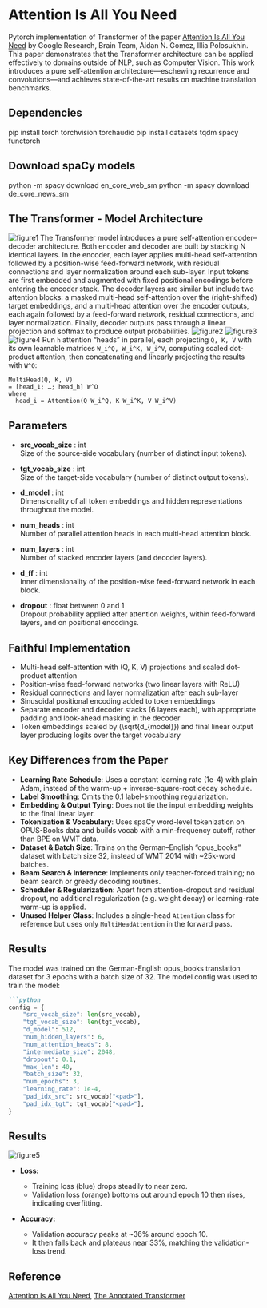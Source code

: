# Attention Is All You Need

Pytorch implementation of Transformer of the paper [Attention Is All You Need](https://arxiv.org/pdf/1706.03762) by Google Research, Brain Team, Aidan N. Gomez, Illia Polosukhin. This paper demonstrates that the Transformer architecture can be applied effectively to domains outside of NLP, such as Computer Vision. This work introduces a pure self-attention architecture—eschewing recurrence and convolutions—and achieves state-of-the-art results on machine translation benchmarks.

## Dependencies
pip install torch torchvision torchaudio
pip install datasets tqdm spacy functorch

## Download spaCy models
python -m spacy download en_core_web_sm
python -m spacy download de_core_news_sm

## The Transformer - Model Architecture
![figure1](assets/figure1.png)
The Transformer model introduces a pure self-attention encoder–decoder architecture. Both encoder and decoder are built by stacking N identical layers. In the encoder, each layer applies multi-head self-attention followed by a position-wise feed-forward network, with residual connections and layer normalization around each sub-layer. Input tokens are first embedded and augmented with fixed positional encodings before entering the encoder stack. The decoder layers are similar but include two attention blocks: a masked multi-head self-attention over the (right-shifted) target embeddings, and a multi-head attention over the encoder outputs, each again followed by a feed-forward network, residual connections, and layer normalization. Finally, decoder outputs pass through a linear projection and softmax to produce output probabilities.
![figure2](assets/figure2.png)
![figure3](assets/figure3.png)
![figure4](assets/figure4.png)
Run `h` attention “heads” in parallel, each projecting `Q, K, V` with its own learnable matrices `W_i^Q, W_i^K, W_i^V`, computing scaled dot-product attention, then concatenating and linearly projecting the results with `W^O`:

```text
MultiHead(Q, K, V)
= [head_1; …; head_h] W^O
where
  head_i = Attention(Q W_i^Q, K W_i^K, V W_i^V)
```

## Parameters

- **src_vocab_size** : int  
  Size of the source‐side vocabulary (number of distinct input tokens).

- **tgt_vocab_size** : int  
  Size of the target‐side vocabulary (number of distinct output tokens).

- **d_model** : int  
  Dimensionality of all token embeddings and hidden representations throughout the model.

- **num_heads** : int  
  Number of parallel attention heads in each multi-head attention block.

- **num_layers** : int  
  Number of stacked encoder layers (and decoder layers).

- **d_ff** : int  
  Inner dimensionality of the position-wise feed-forward network in each block.

- **dropout** : float between 0 and 1  
  Dropout probability applied after attention weights, within feed-forward layers, and on positional encodings.

## Faithful Implementation
- Multi-head self-attention with \(Q, K, V\) projections and scaled dot-product attention  
- Position-wise feed-forward networks (two linear layers with ReLU)  
- Residual connections and layer normalization after each sub-layer  
- Sinusoidal positional encoding added to token embeddings  
- Separate encoder and decoder stacks (6 layers each), with appropriate padding and look-ahead masking in the decoder  
- Token embeddings scaled by \(\sqrt{d_{model}}\) and final linear output layer producing logits over the target vocabulary  

## Key Differences from the Paper
- **Learning Rate Schedule**: Uses a constant learning rate (1e-4) with plain Adam, instead of the warm-up + inverse-square-root decay schedule.  
- **Label Smoothing**: Omits the 0.1 label-smoothing regularization.  
- **Embedding & Output Tying**: Does not tie the input embedding weights to the final linear layer.  
- **Tokenization & Vocabulary**: Uses spaCy word-level tokenization on OPUS-Books data and builds vocab with a min-frequency cutoff, rather than BPE on WMT data.  
- **Dataset & Batch Size**: Trains on the German–English “opus_books” dataset with batch size 32, instead of WMT 2014 with ~25k-word batches.  
- **Beam Search & Inference**: Implements only teacher-forced training; no beam search or greedy decoding routines.  
- **Scheduler & Regularization**: Apart from attention-dropout and residual dropout, no additional regularization (e.g. weight decay) or learning-rate warm-up is applied.  
- **Unused Helper Class**: Includes a single-head `Attention` class for reference but uses only `MultiHeadAttention` in the forward pass.

## Results
The model was trained on the German-English opus_books translation dataset for 3 epochs with a batch size of 32. The model config was used to train the model:
```markdown
```python
config = {
    "src_vocab_size": len(src_vocab),
    "tgt_vocab_size": len(tgt_vocab),
    "d_model": 512,
    "num_hidden_layers": 6,
    "num_attention_heads": 8,
    "intermediate_size": 2048,
    "dropout": 0.1,
    "max_len": 40,
    "batch_size": 32,
    "num_epochs": 3,
    "learning_rate": 1e-4,
    "pad_idx_src": src_vocab["<pad>"],
    "pad_idx_tgt": tgt_vocab["<pad>"],
}

```

## Results
![figure5](assets/figure5.png)
- **Loss:**  
  - Training loss (blue) drops steadily to near zero.  
  - Validation loss (orange) bottoms out around epoch 10 then rises, indicating overfitting.

- **Accuracy:**  
  - Validation accuracy peaks at ~36% around epoch 10.  
  - It then falls back and plateaus near 33%, matching the validation-loss trend.

## Reference
[Attention Is All You Need](https://arxiv.org/pdf/1706.03762), [The Annotated Transformer](https://nlp.seas.harvard.edu/annotated-transformer/#embeddings-and-softmax)
